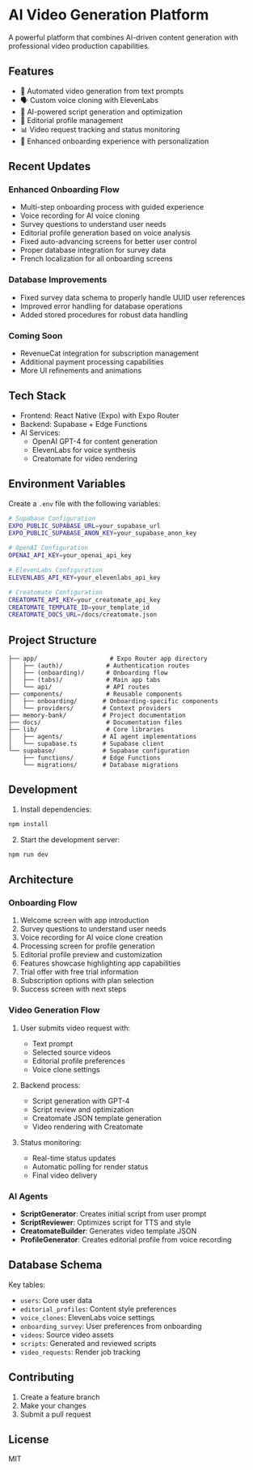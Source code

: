 # AI Video Generation Platform

A powerful platform that combines AI-driven content generation with professional video production capabilities.

## Features

- 🎥 Automated video generation from text prompts
- 🗣️ Custom voice cloning with ElevenLabs
- 📝 AI-powered script generation and optimization
- 🎨 Editorial profile management
- 📊 Video request tracking and status monitoring
- 🚀 Enhanced onboarding experience with personalization

## Recent Updates

### Enhanced Onboarding Flow

- Multi-step onboarding process with guided experience
- Voice recording for AI voice cloning
- Survey questions to understand user needs
- Editorial profile generation based on voice analysis
- Fixed auto-advancing screens for better user control
- Proper database integration for survey data
- French localization for all onboarding screens

### Database Improvements

- Fixed survey data schema to properly handle UUID user references
- Improved error handling for database operations
- Added stored procedures for robust data handling

### Coming Soon

- RevenueCat integration for subscription management
- Additional payment processing capabilities
- More UI refinements and animations

## Tech Stack

- Frontend: React Native (Expo) with Expo Router
- Backend: Supabase + Edge Functions
- AI Services:
  - OpenAI GPT-4 for content generation
  - ElevenLabs for voice synthesis
  - Creatomate for video rendering

## Environment Variables

Create a `.env` file with the following variables:

```bash
# Supabase Configuration
EXPO_PUBLIC_SUPABASE_URL=your_supabase_url
EXPO_PUBLIC_SUPABASE_ANON_KEY=your_supabase_anon_key

# OpenAI Configuration
OPENAI_API_KEY=your_openai_api_key

# ElevenLabs Configuration
ELEVENLABS_API_KEY=your_elevenlabs_api_key

# Creatomate Configuration
CREATOMATE_API_KEY=your_creatomate_api_key
CREATOMATE_TEMPLATE_ID=your_template_id
CREATOMATE_DOCS_URL=/docs/creatomate.json
```

## Project Structure

```
├── app/                    # Expo Router app directory
│   ├── (auth)/            # Authentication routes
│   ├── (onboarding)/      # Onboarding flow
│   ├── (tabs)/            # Main app tabs
│   └── api/               # API routes
├── components/            # Reusable components
│   ├── onboarding/       # Onboarding-specific components
│   └── providers/        # Context providers
├── memory-bank/          # Project documentation
├── docs/                  # Documentation files
├── lib/                   # Core libraries
│   ├── agents/           # AI agent implementations
│   └── supabase.ts       # Supabase client
└── supabase/             # Supabase configuration
    ├── functions/        # Edge Functions
    └── migrations/       # Database migrations
```

## Development

1. Install dependencies:

```bash
npm install
```

2. Start the development server:

```bash
npm run dev
```

## Architecture

### Onboarding Flow

1. Welcome screen with app introduction
2. Survey questions to understand user needs
3. Voice recording for AI voice clone creation
4. Processing screen for profile generation
5. Editorial profile preview and customization
6. Features showcase highlighting app capabilities
7. Trial offer with free trial information
8. Subscription options with plan selection
9. Success screen with next steps

### Video Generation Flow

1. User submits video request with:

   - Text prompt
   - Selected source videos
   - Editorial profile preferences
   - Voice clone settings

2. Backend process:

   - Script generation with GPT-4
   - Script review and optimization
   - Creatomate JSON template generation
   - Video rendering with Creatomate

3. Status monitoring:
   - Real-time status updates
   - Automatic polling for render status
   - Final video delivery

### AI Agents

- **ScriptGenerator**: Creates initial script from user prompt
- **ScriptReviewer**: Optimizes script for TTS and style
- **CreatomateBuilder**: Generates video template JSON
- **ProfileGenerator**: Creates editorial profile from voice recording

## Database Schema

Key tables:

- `users`: Core user data
- `editorial_profiles`: Content style preferences
- `voice_clones`: ElevenLabs voice settings
- `onboarding_survey`: User preferences from onboarding
- `videos`: Source video assets
- `scripts`: Generated and reviewed scripts
- `video_requests`: Render job tracking

## Contributing

1. Create a feature branch
2. Make your changes
3. Submit a pull request

## License

MIT
